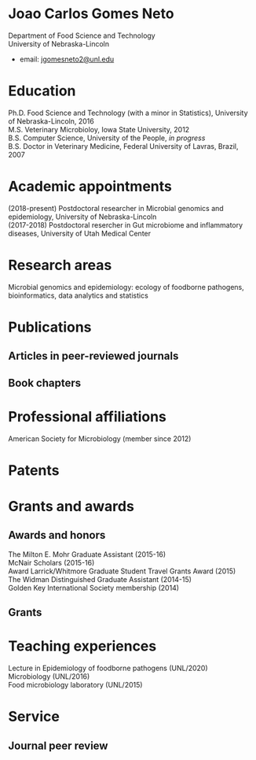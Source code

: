 # Joao Carlos Gomes Neto

Department of Food Science and Technology                                    
University of Nebraska-Lincoln 
* email: jgomesneto2@unl.edu

# Education

Ph.D.     Food Science and Technology (with a minor in Statistics), University of Nebraska-Lincoln, 2016  
M.S.      Veterinary Microbioloy, Iowa State University, 2012  
B.S.      Computer Science, University of the People, *in progress*  
B.S.      Doctor in Veterinary Medicine, Federal University of Lavras, Brazil, 2007  

# Academic appointments

(2018-present)        Postdoctoral researcher in Microbial genomics and epidemiology, University of Nebraska-Lincoln  
(2017-2018)           Postdoctoral resercher in Gut microbiome and inflammatory diseases, University of Utah Medical Center  

# Research areas

Microbial genomics and epidemiology: ecology of foodborne pathogens, bioinformatics, data analytics and statistics  

# Publications 

## Articles in peer-reviewed journals

## Book chapters

# Professional affiliations

American Society for Microbiology (member since 2012)  

# Patents

# Grants and awards 

## Awards and honors

The Milton E. Mohr Graduate Assistant (2015-16)  
McNair Scholars (2015-16)  
Award Larrick/Whitmore Graduate Student Travel Grants Award (2015)  
The Widman Distinguished Graduate Assistant (2014-15)  
Golden Key International Society membership (2014)  

## Grants

# Teaching experiences

Lecture in Epidemiology of foodborne pathogens (UNL/2020)  
Microbiology (UNL/2016)  
Food microbiology laboratory (UNL/2015)  

# Service 

## Journal peer review
